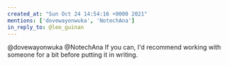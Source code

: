```yaml
---
created_at: "Sun Oct 24 14:54:16 +0000 2021"
mentions: ['dovewayonwuka', 'NotechAna']
in_reply_to: @leo_guinan
---
```


@dovewayonwuka @NotechAna If you can, I'd recommend working with someone for a bit before putting it in writing.
